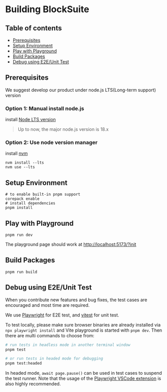 # Building BlockSuite

## Table of contents

- [Prerequisites](#prerequisites)
- [Setup Environment](#setup-environment)
- [Play with Playground](#play-with-playground)
- [Build Packages](#build-packages)
- [Debug using E2E/Unit Test](#debug-using-e2eunit-test)

## Prerequisites

We suggest develop our product under node.js LTS(Long-term support) version

### Option 1: Manual install node.js

install [Node LTS version](https://nodejs.org/en/download)

> Up to now, the major node.js version is 18.x

### Option 2: Use node version manager

install [nvm](https://github.com/nvm-sh/nvm)

```shell
nvm install --lts
nvm use --lts
```

## Setup Environment

```shell
# to enable built-in pnpm support
corepack enable
# install dependencies
pnpm install
```

## Play with Playground

```shell
pnpm run dev
```

The playground page should work at [http://localhost:5173/?init](http://localhost:5173/?init)

## Build Packages

```shell
pnpm run build
```

## Debug using E2E/Unit Test

When you contribute new features and bug fixes, the test cases are encouraged and most time are required.

We use [Playwright](https://playwright.dev/) for E2E test, and [vitest](https://vitest.dev/) for unit test.

To test locally, please make sure browser binaries are already installed via `npx playwright install` and Vite playground is started with `pnpm dev`. Then there are multi commands to choose from:

```bash
# run tests in headless mode in another terminal window
pnpm test

# or run tests in headed mode for debugging
pnpm test:headed
```

In headed mode, `await page.pause()` can be used in test cases to suspend the test runner. Note that the usage of the [Playwright VSCode extension](https://marketplace.visualstudio.com/items?itemName=ms-playwright.playwright) is also highly recommended.
